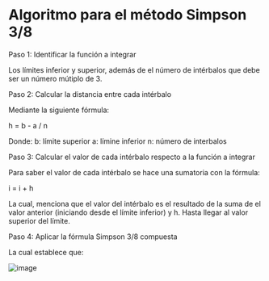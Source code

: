# Algoritmo para el método Simpson 3/8

Paso 1: Identificar la función a integrar

Los límites inferior y superior, además de el número de intérbalos que debe ser un número mútiplo de 3.

Paso 2: Calcular la distancia entre cada intérbalo 

Mediante la siguiente fórmula:

h = b - a / n

Donde:
b: límite superior
a: límine inferior
n: número de interbalos

Paso 3: Calcular el valor de cada intérbalo respecto a la función a integrar

Para saber el valor de cada intérbalo se hace una sumatoria con la fórmula:

i = i + h

La cual, menciona que el valor del intérbalo es el resultado de la suma de el valor anterior (iniciando desde el límite inferior) y h. Hasta llegar al valor superior del límite.

Paso 4: Aplicar la fórmula Simpson 3/8 compuesta

La cual establece que: 

![image](https://github.com/22030130/Numerical-Methods-/assets/147437999/2742a92f-763e-42d5-91a6-ad4a651ab7b1)


